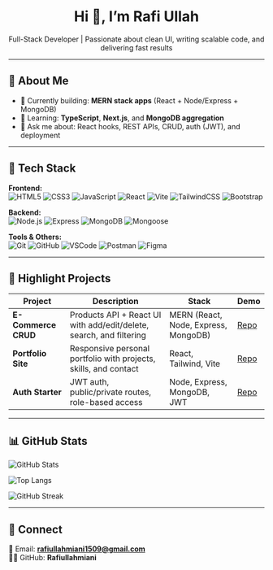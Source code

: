 <div align="center">

# Hi 👋, I’m **Rafi Ullah**

 Full-Stack Developer | Passionate about clean UI, writing scalable code, and delivering fast results  

---
</div>

## 🚀 About Me

* 🔭 Currently building: **MERN stack apps** (React + Node/Express + MongoDB)  
* 🌱 Learning: **TypeScript**, **Next.js**, and **MongoDB aggregation**  
* 💬 Ask me about: React hooks, REST APIs, CRUD, auth (JWT), and deployment  

---

## 🧰 Tech Stack

**Frontend:**  
![HTML5](https://img.shields.io/badge/HTML5-E34F26?logo=html5&logoColor=white) 
![CSS3](https://img.shields.io/badge/CSS3-1572B6?logo=css3&logoColor=white) 
![JavaScript](https://img.shields.io/badge/JavaScript-F7DF1E?logo=javascript&logoColor=black) 
![React](https://img.shields.io/badge/React-20232A?logo=react&logoColor=61DAFB) 
![Vite](https://img.shields.io/badge/Vite-646CFF?logo=vite&logoColor=white) 
![TailwindCSS](https://img.shields.io/badge/Tailwind-38B2AC?logo=tailwindcss&logoColor=white) 
![Bootstrap](https://img.shields.io/badge/Bootstrap-7952B3?logo=bootstrap&logoColor=white)

**Backend:**  
![Node.js](https://img.shields.io/badge/Node.js-339933?logo=node.js&logoColor=white) 
![Express](https://img.shields.io/badge/Express-000000?logo=express&logoColor=white) 
![MongoDB](https://img.shields.io/badge/MongoDB-47A248?logo=mongodb&logoColor=white) 
![Mongoose](https://img.shields.io/badge/Mongoose-880000?logo=mongoose&logoColor=white)

**Tools & Others:**  
![Git](https://img.shields.io/badge/Git-F05032?logo=git&logoColor=white) 
![GitHub](https://img.shields.io/badge/GitHub-181717?logo=github&logoColor=white) 
![VSCode](https://img.shields.io/badge/VS%20Code-007ACC?logo=visualstudiocode&logoColor=white) 
![Postman](https://img.shields.io/badge/Postman-FF6C37?logo=postman&logoColor=white) 
![Figma](https://img.shields.io/badge/Figma-F24E1E?logo=figma&logoColor=white)

---

## 🧩 Highlight Projects

| Project             | Description                                                         | Stack                                | Demo                                                                 |
| ------------------- | ------------------------------------------------------------------- | ------------------------------------ | -------------------------------------------------------------------- |
| **E-Commerce CRUD** | Products API + React UI with add/edit/delete, search, and filtering | MERN (React, Node, Express, MongoDB) | [Repo](https://github.com/Rafiullahmiani/ecommerce-crud)             |
| **Portfolio Site**  | Responsive personal portfolio with projects, skills, and contact    | React, Tailwind, Vite                | [Repo](https://github.com/Rafiullahmiani/portfolio)                  |
| **Auth Starter**    | JWT auth, public/private routes, role-based access                  | Node, Express, MongoDB, JWT          | [Repo](https://github.com/Rafiullahmiani/auth-starter)               |

---

## 📊 GitHub Stats

![GitHub Stats](https://github-readme-stats.vercel.app/api?username=Rafiullahmiani&show_icons=true&theme=default&hide_border=true)

![Top Langs](https://github-readme-stats.vercel.app/api/top-langs/?username=Rafiullahmiani&layout=compact&hide_border=true)

![GitHub Streak](https://streak-stats.demolab.com?user=Rafiullahmiani&hide_border=true)

---

## 🤝 Connect

📧 Email: **rafiullahmiani1509@gmail.com**  
👨‍💻 GitHub: **Rafiullahmiani**


